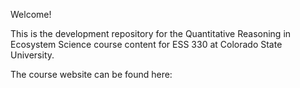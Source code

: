 Welcome! 

This is the development repository for the Quantitative Reasoning in Ecosystem Science course content for ESS 330 at Colorado State University. 

The course website can be found here: 


